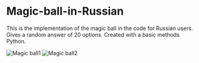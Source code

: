 # Magic-ball-in-Russian
This is the implementation of the magic ball in the code for Russian users.
Gives a random answer of 20 options. Created with a basic methods Python.

![Magic ball1](https://user-images.githubusercontent.com/78534796/107037326-f87e9780-67cb-11eb-9bd6-7de4e5fd632c.png)
![Magic ball2](https://user-images.githubusercontent.com/78534796/107037331-f9172e00-67cb-11eb-88f0-4e5477d79d78.png)
